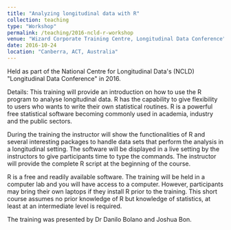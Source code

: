```yaml
---
title: "Analyzing longitudinal data with R"
collection: teaching
type: "Workshop"
permalink: /teaching/2016-ncld-r-workshop
venue: "Wizard Corporate Training Centre, Longitudinal Data Conference"
date: 2016-10-24
location: "Canberra, ACT, Australia"
---
```


Held as part of the National Centre for Longitudinal Data's (NCLD) "Longitudinal Data Conference" in 2016.

Details: This training will provide an introduction on how to use the R program to analyse longitudinal data. R has the capability to give flexibility to users who wants to write their own statistical routines. R is a powerful free statistical software becoming commonly used in academia, industry and the public sectors.

During the training the instructor will show the functionalities of R and several interesting packages to handle data sets that perform the analysis in a longitudinal setting. The software will be displayed in a live setting by the instructors to give participants time to type the commands. The instructor will provide the complete R script at the beginning of the course.

R is a free and readily available software. The training will be held in a computer lab and you will have access to a computer. However, participants may bring their own laptops if they install R prior to the training. This short course assumes no prior knowledge of R but knowledge of statistics, at least at an intermediate level is required.

The training was presented by Dr Danilo Bolano and Joshua Bon.
